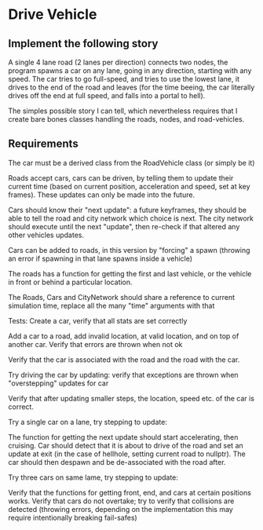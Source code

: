 Drive Vehicle
=========

Implement the following story
-----------
A single 4 lane road (2 lanes per direction) connects two nodes, the program spawns a car on any lane, going in any direction, starting with any speed. The car tries to go full-speed, and tries to use the lowest lane, it drives to the end of the road and leaves (for the time beeing, the car literally drives off the end at full speed, and falls into a portal to hell).

The simples possible story I can tell, which nevertheless requires that I create bare bones classes handling the roads, nodes, and road-vehicles.


Requirements
-------------
The car must be a derived class from the RoadVehicle class (or simply be it)

Roads accept cars, cars can be driven, by telling them to update their current time (based on current position, acceleration and speed, set at key frames). These updates can only be made into the future.

Cars should know their "next update": a future keyframes, they should be able to tell the road and city network which choice is next.
The city network should execute until the next "update", then re-check if that altered any other vehicles updates.

Cars can be added to roads, in this version by "forcing" a spawn (throwing an error if spawning in that lane spawns inside a vehicle)

The roads has a function for getting the first and last vehicle, or the vehicle in front or behind a particular location.

The Roads, Cars and CityNetwork should share a reference to current simulation time, replace all the many "time" arguments with that


Tests:
Create a car, verify that all stats are set correctly

Add a car to a road, add invalid location, at valid location, and on top of another car. Verify that errors are thrown when not ok

Verify that the car is associated with the road and the road with the car.

Try driving the car by updating: verify that exceptions are thrown when "overstepping" updates for car

Verify that after updating smaller steps, the location, speed etc. of the car is correct.

Try a single car on a lane, try stepping to update:

The function for getting the next update should start accelerating, then cruising. Car should detect that it is about to drive of the road and set an update at exit (in the case of hellhole, setting current road to nullptr). The car should then despawn and be de-associated with the road after.

Try three cars on same lame, try stepping to update:

Verify that the functions for getting front, end, and cars at certain positions works. Verify that cars do not overtake; try to verify that collisions are detected (throwing errors, depending on the implementation this may require intentionally breaking fail-safes)
